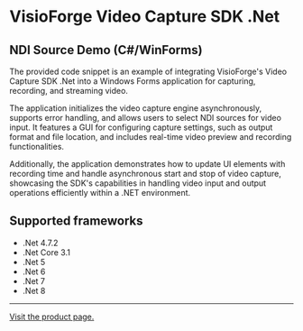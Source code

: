 ﻿# VisioForge Video Capture SDK .Net

## NDI Source Demo (C#/WinForms)

The provided code snippet is an example of integrating VisioForge's Video Capture SDK .Net into a Windows Forms application for capturing, recording, and streaming video.

The application initializes the video capture engine asynchronously, supports error handling, and allows users to select NDI sources for video input. It features a GUI for configuring capture settings, such as output format and file location, and includes real-time video preview and recording functionalities.

Additionally, the application demonstrates how to update UI elements with recording time and handle asynchronous start and stop of video capture, showcasing the SDK's capabilities in handling video input and output operations efficiently within a .NET environment.

## Supported frameworks

* .Net 4.7.2
* .Net Core 3.1
* .Net 5
* .Net 6
* .Net 7
* .Net 8

---

[Visit the product page.](https://www.visioforge.com/video-capture-sdk-net)
